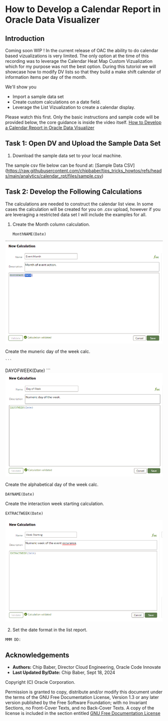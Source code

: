 # How to Develop a Calendar Report in Oracle Data Visualizer

## Introduction

Coming soon WIP ! In the current release of OAC the ability to do calendar based vizualizations is very limited. The only option at the time of this recording was to leverage the Calendar Heat Map Custom Vizualization which for my purpose was not the best option. During this tutoriol we will showcase how to modify DV lists so that they build a make shift calendar of information items per day of the month. 

We'll show you

* Import a sample data set
* Create custom calculations on a date field.
* Leverage the List Vizualization to create a calendar display. 

Please watch this first. Only the basic instructions and sample code will be provided below, the core guidance is inside the video itself. 
[How to Develop a Calendar Report in Oracle Data Visualizer](youtube:xxxxxxx)

## Task 1: Open DV and Upload the Sample Data Set


1.  Download the sample data set to your local machine. 

The sample csv file below can be found at: [Sample Data CSV] (https://raw.githubusercontent.com/chipbaber/tips_tricks_howtos/refs/heads/main/analytics/calendar_rpt/files/sample.csv)


## Task 2: Develop the Following Calculations

The calculations are needed to construct the calendar list view. In some cases the calculation will be created for you on .csv upload, however if you are leveraging a restricted data set I will include the examples for all. 

1. Create the Month column calculation.
    ```
    MonthNAME(Date)
    
    ```
![](images/2024-11-06-10-38-11.png) 

   Create the muneric day of the week calc. 

    ```
   DAYOFWEEK(Date)
    ```
![](images/2024-11-06-10-41-46.png)

  Create the alphabetical day of the week calc. 
  ```
  DAYNAME(Date)
  ```

   Create the interaction week starting calculation.
  ```
  EXTRACTWEEK(Date)
  ``` 
  ![](images/2024-11-06-10-46-56.png)

  2. Set the date format in the list report. 

  ```
  MMM DD: 
  ```
    

## Acknowledgements
  * **Authors:** Chip Baber, Director Cloud Engineering, Oracle Code Innovate
  * **Last Updated By/Date:** Chip Baber, Sept 18, 2024

Copyright (C)  Oracle Corporation.

Permission is granted to copy, distribute and/or modify this document
under the terms of the GNU Free Documentation License, Version 1.3
or any later version published by the Free Software Foundation;
with no Invariant Sections, no Front-Cover Texts, and no Back-Cover Texts.
A copy of the license is included in the section entitled [GNU Free Documentation License](files/gnu-free-documentation-license.txt)